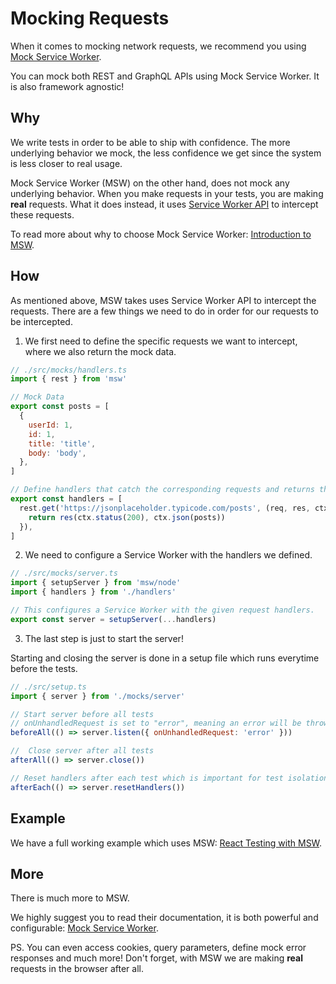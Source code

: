 
# Mocking Requests

When it comes to mocking network requests, we recommend you using [Mock Service Worker](https://mswjs.io/).

You can mock both REST and GraphQL APIs using Mock Service Worker. It is also framework agnostic!

## Why

We write tests in order to be able to ship with confidence. The more underlying behavior we mock, the less confidence we get since the system is less closer to real usage.

Mock Service Worker (MSW) on the other hand, does not mock any underlying behavior. When you make requests in your tests, you are making **real** requests. What it does instead, it uses [Service Worker API](https://developers.google.com/web/fundamentals/primers/service-workers) to intercept these requests.

To read more about why to choose Mock Service Worker: [Introduction to MSW](https://mswjs.io/docs/).

## How

As mentioned above, MSW takes uses Service Worker API to intercept the requests. There are a few things we need to do in order for our requests to be intercepted.

1. We first need to define the specific requests we want to intercept, where we also return the mock data.

```js
// ./src/mocks/handlers.ts
import { rest } from 'msw'

// Mock Data
export const posts = [
  {
    userId: 1,
    id: 1,
    title: 'title',
    body: 'body',
  },
]

// Define handlers that catch the corresponding requests and returns the mock data.
export const handlers = [
  rest.get('https://jsonplaceholder.typicode.com/posts', (req, res, ctx) => {
    return res(ctx.status(200), ctx.json(posts))
  }),
]
```

2. We need to configure a Service Worker with the handlers we defined.

```js
// ./src/mocks/server.ts
import { setupServer } from 'msw/node'
import { handlers } from './handlers'

// This configures a Service Worker with the given request handlers.
export const server = setupServer(...handlers)
```

3. The last step is just to start the server! 

Starting and closing the server is done in a setup file which runs everytime before the tests.

```js
// ./src/setup.ts
import { server } from './mocks/server'

// Start server before all tests
// onUnhandledRequest is set to "error", meaning an error will be thrown if we make requests that we haven't defined in the handlers (important since we don't want to make real requests).
beforeAll(() => server.listen({ onUnhandledRequest: 'error' }))

//  Close server after all tests
afterAll(() => server.close())

// Reset handlers after each test which is important for test isolation.
afterEach(() => server.resetHandlers())
```

## Example

We have a full working example which uses MSW: [React Testing with MSW](../../test/react-testing-lib-msw/).

## More

There is much more to MSW.

We highly suggest you to read their documentation, it is both powerful and configurable: [Mock Service Worker](https://mswjs.io/).

PS. You can even access cookies, query parameters, define mock error responses and much more! Don't forget, with MSW we are making **real** requests in the browser after all.